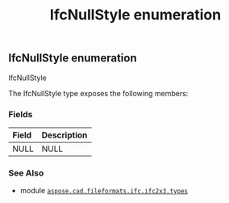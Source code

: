 ﻿---
title: IfcNullStyle enumeration
second_title: Aspose.CAD for Python via .NET API References
description: 
type: docs
weight: 2540
url: /python-net/aspose.cad.fileformats.ifc.ifc2x3.types/ifcnullstyle/
is_root: false
---

## IfcNullStyle enumeration

IfcNullStyle



The IfcNullStyle type exposes the following members:

### Fields
| Field | Description |
| :- | :- |
| NULL | NULL |



### See Also
* module [`aspose.cad.fileformats.ifc.ifc2x3.types`](..)
